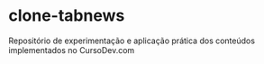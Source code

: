 # clone-tabnews
Repositório de experimentação e aplicação prática dos conteúdos implementados no CursoDev.com
